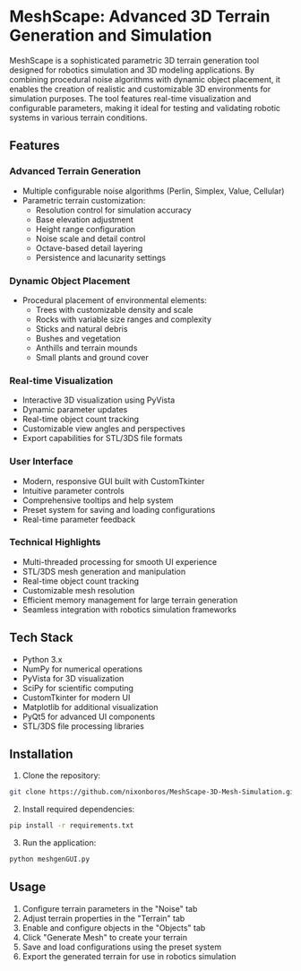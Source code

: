 # MeshScape: Advanced 3D Terrain Generation and Simulation

MeshScape is a sophisticated parametric 3D terrain generation tool designed for robotics simulation and 3D modeling applications. By combining procedural noise algorithms with dynamic object placement, it enables the creation of realistic and customizable 3D environments for simulation purposes. The tool features real-time visualization and configurable parameters, making it ideal for testing and validating robotic systems in various terrain conditions.

## Features

### Advanced Terrain Generation
- Multiple configurable noise algorithms (Perlin, Simplex, Value, Cellular)
- Parametric terrain customization:
  - Resolution control for simulation accuracy
  - Base elevation adjustment
  - Height range configuration
  - Noise scale and detail control
  - Octave-based detail layering
  - Persistence and lacunarity settings

### Dynamic Object Placement
- Procedural placement of environmental elements:
  - Trees with customizable density and scale
  - Rocks with variable size ranges and complexity
  - Sticks and natural debris
  - Bushes and vegetation
  - Anthills and terrain mounds
  - Small plants and ground cover

### Real-time Visualization
- Interactive 3D visualization using PyVista
- Dynamic parameter updates
- Real-time object count tracking
- Customizable view angles and perspectives
- Export capabilities for STL/3DS file formats

### User Interface
- Modern, responsive GUI built with CustomTkinter
- Intuitive parameter controls
- Comprehensive tooltips and help system
- Preset system for saving and loading configurations
- Real-time parameter feedback

### Technical Highlights
- Multi-threaded processing for smooth UI experience
- STL/3DS mesh generation and manipulation
- Real-time object count tracking
- Customizable mesh resolution
- Efficient memory management for large terrain generation
- Seamless integration with robotics simulation frameworks

## Tech Stack
- Python 3.x
- NumPy for numerical operations
- PyVista for 3D visualization
- SciPy for scientific computing
- CustomTkinter for modern UI
- Matplotlib for additional visualization
- PyQt5 for advanced UI components
- STL/3DS file processing libraries

## Installation

1. Clone the repository:
```bash
git clone https://github.com/nixonboros/MeshScape-3D-Mesh-Simulation.git
```

2. Install required dependencies:
```bash
pip install -r requirements.txt
```

3. Run the application:
```bash
python meshgenGUI.py
```

## Usage

1. Configure terrain parameters in the "Noise" tab
2. Adjust terrain properties in the "Terrain" tab
3. Enable and configure objects in the "Objects" tab
4. Click "Generate Mesh" to create your terrain
5. Save and load configurations using the preset system
6. Export the generated terrain for use in robotics simulation
